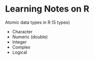 # Learning Notes on R

Atomic data types in R (5 types)

- Character
- Numeric (double)
- Integer
- Complex
- Logical

